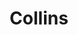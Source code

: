 ---
title: "Collins"
url: /ciudad-autonoma-de-buenos-aires/collins-avenida-francisco-beiro/
shop: coche
---